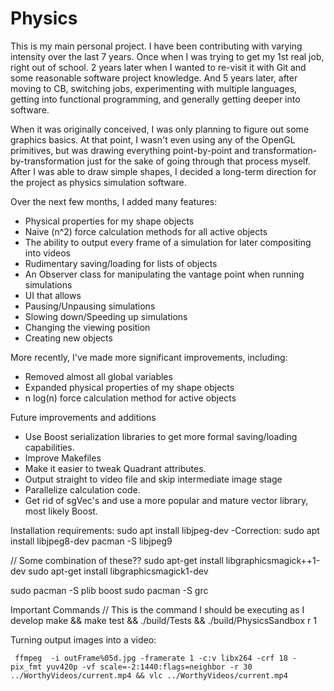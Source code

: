 Physics 
=======

This is my main personal project. I have been contributing with varying intensity over the last 7 years.
Once when I was trying to get my 1st real job, right out of school.
2 years later when I wanted to re-visit it with Git and some reasonable software project knowledge.
And 5 years later, after moving to CB, switching jobs, experimenting with multiple languages, getting into functional programming, and generally getting deeper into software.

When it was originally conceived, I was only planning to figure out some graphics basics. At that point, I wasn't even using any of the OpenGL primitives, but was drawing everything point-by-point and transformation-by-transformation just for the sake of going through that process myself. After I was able to draw simple shapes, I decided a long-term direction for the project as physics simulation software.

Over the next few months, I added many features:
- Physical properties for my shape objects
- Naive (n^2) force calculation methods for all active objects
- The ability to output every frame of a simulation for later compositing into videos
- Rudimentary saving/loading for lists of objects
- An Observer class for manipulating the vantage point when running simulations
- UI that allows
 - Pausing/Unpausing simulations
 - Slowing down/Speeding up simulations
 - Changing the viewing position
 - Creating new objects 
 
More recently, I've made more significant improvements, including:
- Removed almost all global variables
- Expanded physical properties of my shape objects
- n log(n) force calculation method for active objects

Future improvements and additions
- Use Boost serialization libraries to get more formal saving/loading capabilities.
- Improve Makefiles
- Make it easier to tweak Quadrant attributes.
- Output straight to video file and skip intermediate image stage
- Parallelize calculation code.
- Get rid of sgVec's and use a more popular and mature vector library, most likely Boost.

Installation requirements:
sudo apt install libjpeg-dev
  -Correction:
  sudo apt install libjpeg8-dev
	pacman -S libjpeg9

  // Some combination of these??
sudo apt-get install libgraphicsmagick++1-dev
sudo apt-get install libgraphicsmagick1-dev


sudo pacman -S plib boost
sudo pacman -S grc

Important Commands
  // This is the command I should be executing as I develop
  make && make test && ./build/Tests && ./build/PhysicsSandbox r 1
 
  
Turning output images into a video:

     ffmpeg  -i outFrame%05d.jpg -framerate 1 -c:v libx264 -crf 18 -pix_fmt yuv420p -vf scale=-2:1440:flags=neighbor -r 30 ../WorthyVideos/current.mp4 && vlc ../WorthyVideos/current.mp4

  
